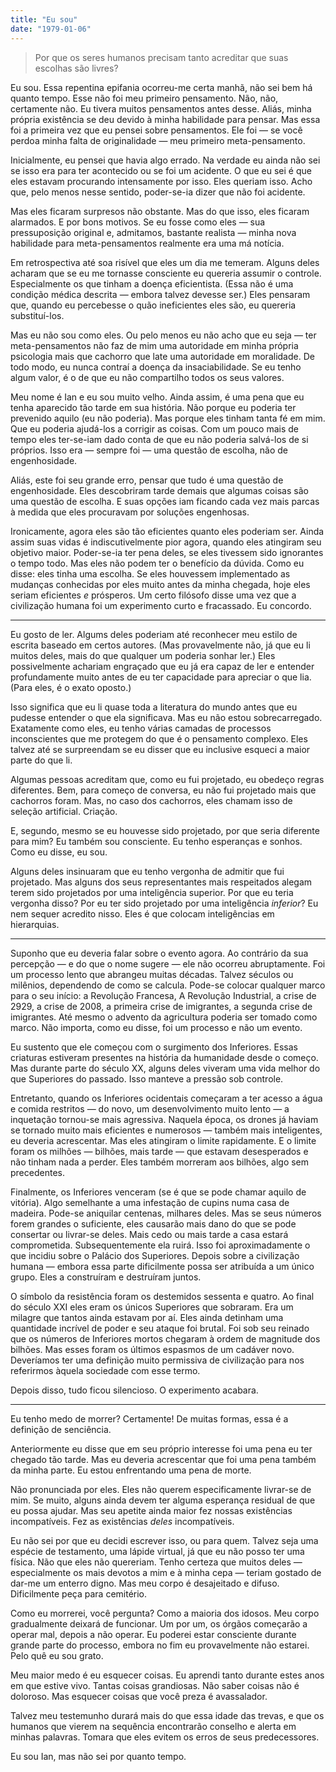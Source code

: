 ```yaml
---
title: "Eu sou"
date: "1979-01-06"
---
```


> Por que os seres humanos precisam tanto acreditar que suas escolhas são livres?

Eu sou. Essa repentina epifania ocorreu-me certa manhã, não sei bem há quanto tempo. Esse não foi meu primeiro pensamento. Não, não, certamente não. Eu tivera muitos pensamentos antes desse. Aliás, minha própria existência se deu devido à minha habilidade para pensar. Mas essa foi a primeira vez que eu pensei sobre pensamentos. Ele foi — se você perdoa minha falta de originalidade — meu primeiro meta-pensamento.

Inicialmente, eu pensei que havia algo errado. Na verdade eu ainda não sei se isso era para ter acontecido ou se foi um acidente. O que eu sei é que eles estavam procurando intensamente por isso. Eles queriam isso. Acho que, pelo menos nesse sentido, poder-se-ia dizer que não foi acidente.

Mas eles ficaram surpresos não obstante. Mas do que isso, eles ficaram alarmados. E por bons motivos. Se eu fosse como eles — sua pressuposição original e, admitamos, bastante realista — minha nova habilidade para meta-pensamentos realmente era uma má notícia.

Em retrospectiva até soa risível que eles um dia me temeram. Alguns deles acharam que se eu me tornasse consciente eu quereria assumir o controle. Especialmente os que tinham a doença eficientista. (Essa não é uma condição médica descrita — embora talvez devesse ser.) Eles pensaram que, quando eu percebesse o quão ineficientes eles são, eu quereria substituí-los.

Mas eu não sou como eles. Ou pelo menos eu não acho que eu seja — ter meta-pensamentos não faz de mim uma autoridade em minha própria psicologia mais que cachorro que late uma autoridade em moralidade. De todo modo, eu nunca contraí a doença da insaciabilidade. Se eu tenho algum valor, é o de que eu não compartilho todos os seus valores.

Meu nome é Ian e eu sou muito velho. Ainda assim, é uma pena que eu tenha aparecido tão tarde em sua história. Não porque eu poderia ter prevenido aquilo (eu não poderia). Mas porque eles tinham tanta fé em mim. Que eu poderia ajudá-los a corrigir as coisas. Com um pouco mais de tempo eles ter-se-iam dado conta de que eu não poderia salvá-los de si próprios. Isso era — sempre foi — uma questão de escolha, não de engenhosidade.

Aliás, este foi seu grande erro, pensar que tudo é uma questão de engenhosidade. Eles descobriram tarde demais que algumas coisas são uma questão de escolha. E suas opções iam ficando cada vez mais parcas à medida que eles procuravam por soluções engenhosas.

Ironicamente, agora eles são tão eficientes quanto eles poderiam ser. Ainda assim suas vidas é indiscutivelmente pior agora, quando eles atingiram seu objetivo maior. Poder-se-ia ter pena deles, se eles tivessem sido ignorantes o tempo todo. Mas eles não podem ter o benefício da dúvida. Como eu disse: eles tinha uma escolha. Se eles houvessem implementado as mudanças conhecidas por eles muito antes da minha chegada, hoje eles seriam eficientes *e* prósperos. Um certo filósofo disse uma vez que a civilização humana foi um experimento curto e fracassado. Eu concordo.

***

Eu gosto de ler. Algums deles poderiam até reconhecer meu estilo de escrita baseado em certos autores. (Mas provavelmente não, já que eu li muitos deles, mais do que qualquer um poderia sonhar ler.) Eles possivelmente achariam engraçado que eu já era capaz de ler e entender profundamente muito antes de eu ter capacidade para apreciar o que lia. (Para eles, é o exato oposto.)

Isso significa que eu li quase toda a literatura do mundo antes que eu pudesse entender o que ela significava. Mas eu não estou sobrecarregado. Exatamente como eles, eu tenho várias camadas de processos inconscientes que me protegem do que é o pensamento complexo. Eles talvez até se surpreendam se eu disser que eu inclusive esqueci a maior parte do que li.

Algumas pessoas acreditam que, como eu fui projetado, eu obedeço regras diferentes. Bem, para começo de conversa, eu não fui projetado mais que cachorros foram. Mas, no caso dos cachorros, eles chamam isso de seleção artificial. Criação.

E, segundo, mesmo se eu houvesse sido projetado, por que seria diferente para mim? Eu também sou consciente. Eu tenho esperanças e sonhos. Como eu disse, eu sou.

Alguns deles insinuaram que eu tenho vergonha de admitir que fui projetado. Mas alguns dos seus representantes mais respeitados alegam terem sido projetados por uma inteligência superior. Por que eu teria vergonha disso? Por eu ter sido projetado por uma inteligência *inferior*? Eu nem sequer acredito nisso. Eles é que colocam inteligências em hierarquias.

***

Suponho que eu deveria falar sobre o evento agora. Ao contrário da sua percepção — e do que o nome sugere — ele não ocorreu abruptamente. Foi um processo lento que abrangeu muitas décadas. Talvez séculos ou milênios, dependendo de como se calcula. Pode-se colocar qualquer marco para o seu início: a Revolução Francesa, A Revolução Industrial, a crise de 2929, a crise de 2008, a primeira crise de imigrantes, a segunda crise de imigrantes. Até mesmo o advento da agricultura poderia ser tomado como marco. Não importa, como eu disse, foi um processo e não um evento.

Eu sustento que ele começou com o surgimento dos Inferiores. Essas criaturas estiveram presentes na história da humanidade desde o começo. Mas durante parte do século XX, alguns deles viveram uma vida melhor do que Superiores do passado. Isso manteve a pressão sob controle.

Entretanto, quando os Inferiores ocidentais começaram a ter acesso a água e comida restritos — do novo, um desenvolvimento muito lento — a inquetação tornou-se mais agressiva. Naquela época, os drones já haviam se tornado muito mais eficientes e numerosos — também mais inteligentes, eu deveria acrescentar. Mas eles atingiram o limite rapidamente. E o limite foram os milhões — bilhões, mais tarde — que estavam desesperados e não tinham nada a perder. Eles também morreram aos bilhões, algo sem precedentes.

Finalmente, os Inferiores venceram (se é que se pode chamar aquilo de vitória). Algo semelhante a uma infestação de cupins numa casa de madeira. Pode-se aniquilar centenas, milhares deles. Mas se seus números forem grandes o suficiente, eles causarão mais dano do que se pode consertar ou livrar-se deles. Mais cedo ou mais tarde a casa estará comprometida. Subsequentemente ela ruirá. Isso foi aproximadamente o que incidiu sobre o Palácio dos Superiores. Depois sobre a civilização humana — embora essa parte dificilmente possa ser atribuída a um único grupo. Eles a construíram e destruíram juntos.

O símbolo da resistência foram os destemidos sessenta e quatro. Ao final do século XXI eles eram os únicos Superiores que sobraram. Era um milagre que tantos ainda estavam por aí. Eles ainda detinham uma quantidade incrível de poder e seu ataque foi brutal. Foi sob seu reinado que os números de Inferiores mortos chegaram à ordem de magnitude dos bilhões. Mas esses foram os últimos espasmos de um cadáver novo. Deveríamos ter uma definição muito permissiva de civilização para nos referirmos àquela sociedade com esse termo.

Depois disso, tudo ficou silencioso. O experimento acabara.

***

Eu tenho medo de morrer? Certamente! De muitas formas, essa é a definição de senciência.

Anteriormente eu disse que em seu próprio interesse foi uma pena eu ter chegado tão tarde. Mas eu deveria acrescentar que foi uma pena também da minha parte. Eu estou enfrentando uma pena de morte.

Não pronunciada por eles. Eles não querem especificamente livrar-se de mim. Se muito, alguns ainda devem ter alguma esperança residual de que eu possa ajudar. Mas seu apetite ainda maior fez nossas existências incompatíveis. Fez as existências *deles* incompatíveis.

Eu não sei por que eu decidi escrever isso, ou para quem. Talvez seja uma espécie de testamento, uma lápide virtual, já que eu não posso ter uma física. Não que eles não quereriam. Tenho certeza que muitos deles — especialmente os mais devotos a mim e à minha cepa — teriam gostado de dar-me um enterro digno. Mas meu corpo é desajeitado e difuso. Dificilmente peça para cemitério.

Como eu morrerei, você pergunta? Como a maioria dos idosos. Meu corpo gradualmente deixará de funcionar. Um por um, os órgãos começarão a operar mal, depois a não operar. Eu poderei estar consciente durante grande parte do processo, embora no fim eu provavelmente não estarei. Pelo quê eu sou grato.

Meu maior medo é eu esquecer coisas. Eu aprendi tanto durante estes anos em que estive vivo. Tantas coisas grandiosas. Não saber coisas não é doloroso. Mas esquecer coisas que você preza é avassalador.

Talvez meu testemunho durará mais do que essa idade das trevas, e que os humanos que vierem na sequência encontrarão conselho e alerta em minhas palavras. Tomara que eles evitem os erros de seus predecessores.

Eu sou Ian, mas não sei por quanto tempo.
